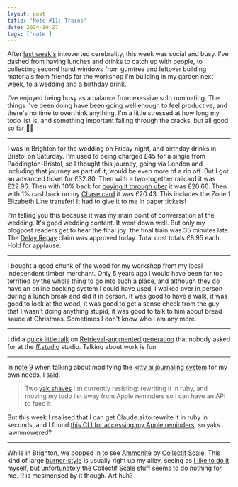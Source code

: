 ```yaml
---
layout: post
title: 'Note #11: Trains'
date: 2024-10-27
tags: ['note']
---
```


After [last week's](https://abscond.org/2024/10/20/note-10-brain) introverted cerebrality, this week was social and busy. I've dashed from having lunches and drinks to catch up with people, to collecting second hand windows from gumtree and leftover building materials from friends for the workshop I'm building in my garden next week, to a wedding and a birthday drink.

I've enjoyed being busy as a balance from exessive solo ruminating. The things I've been doing have been going well enough to feel productive, and there's no time to overthink anything. I'm a little stressed at how long my todo list is, and something important falling through the cracks, but all good so far 🤞🏻

---

I was in Brighton for the wedding on Friday night, and birthday drinks in Bristol on Saturday. I'm used to being charged £45 for a single from Paddington-Bristol, so I thought this journey, going via London and including that journey as part of it, would be even more of a rip off. But I got an advanced ticket for £32.80. Then with a two-together railcard it was £22.96. Then with 10% back for [buying it through uber](https://www.uber.com/gb/en/u/travel-uk/trains/) it was £20.66. Then with 1% cashback on my [Chase card](https://www.chase.co.uk/gb/en/product/chase-account/) it was £20.43. This includes the Zone 1 Elizabeth Line transfer! It had to give it to me in paper tickets!

I'm telling you this because it was my main point of conversation at the wedding. It's good wedding content. It went down well. But only my blogpost readers get to hear the final joy: the final train was 35 minutes late. The [Delay Repay](https://delayrepay.gwr.com/) claim was approved today. Total cost totals £8.95 each. Hold for applause.

---

I bought a good chunk of the wood for my workshop from my local independent timber merchant. Only 5 years ago I would have been far too terrified by the whole thing to go into such a place, and although they do have an online booking system I could have used, I walked over in person during a lunch break and did it in person. It was good to have a walk, it was good to look at the wood, it was good to get a sense check from the guy that I wasn't doing anything stupid, it was good to talk to him about bread sauce at Christmas. Sometimes I don't know who I am any more.

---

I did a [quick little talk](https://bsky.app/profile/annagoss.co/post/3l74vj5wpor2z) on [Retrieval-augmented generation](https://en.wikipedia.org/wiki/Retrieval-augmented_generation) that nobody asked for at the [ff.studio](https://www.ff.studio/) studio. Talking about work is fun.

---

In [note 9](https://abscond.org/2024/10/13/note-9-journals) when talking about modifying the [kitty ai journaling system](https://github.com/revdancatt/basic-kitty-journaling) for my own needs, I said:

> Two [yak shaves](https://en.wiktionary.org/wiki/yak_shaving) I'm currently resisting: rewriting it in ruby, and moving my todo list away from Apple reminders so I can have an API to feed it.

But this week I realised that I can get Claude.ai to rewrite it in ruby in seconds, and I found [this CLI for accessing my Apple reminders](https://github.com/keith/reminders-cli), so yaks... lawnmowered?

---

While in Brighton, we popped in to see [Ammonite](https://dreamy-place.com/ammonite/) by [Collectif Scale](https://www.collectifscale.com/). This kind of large [burner-style](https://burningman.org/about/history/art-history/archive/?yyyy=2023&aq=LEDs&support_project=0) is usually right up my alley, seeing as [I like to do it myself](https://www.instagram.com/hotmesscamp), but unfortunately the Collectif Scale stuff seems to do nothing for me. R is mesmerised by it though. Art huh?